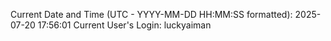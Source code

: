 Current Date and Time (UTC - YYYY-MM-DD HH:MM:SS formatted): 2025-07-20 17:56:01
Current User's Login: luckyaiman
